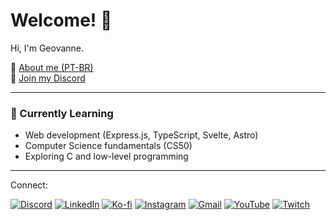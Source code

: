 # Welcome! 🪽

Hi, I'm Geovanne.

📄 [About me (PT-BR)](https://docs.google.com/document/d/1tu95qrKO8qnXUlHcNdNii42xAG8SCOsiubR-etksujY/edit?usp=sharing)  
💬 [Join my Discord](https://discord.gg/ahMyUguT8v)  

---

### 🌱 Currently Learning
- Web development (Express.js, TypeScript, Svelte, Astro)  
- Computer Science fundamentals (CS50)  
- Exploring C and low-level programming  

---

Connect:

[![Discord](https://img.shields.io/badge/Discord-%235865F2.svg?&logo=discord&logoColor=white)](https://discord.com/invite/ahMyUguT8v)
[![LinkedIn](https://custom-icon-badges.demolab.com/badge/LinkedIn-0A66C2?logo=linkedin-white&logoColor=fff)](https://www.linkedin.com/in/gvnwv/)
[![Ko-fi](https://img.shields.io/badge/Ko--fi-FF5E5B?logo=ko-fi&logoColor=white)](https://ko-fi.com/tposeprogrammer)
[![Instagram](https://img.shields.io/badge/Instagram-%23E4405F.svg?logo=Instagram&logoColor=white)](https://www.instagram.com/tpose.dev)
[![Gmail](https://img.shields.io/badge/Gmail-D14836?logo=gmail&logoColor=white)](mailto:geoxp98@gmail.com)
[![YouTube](https://img.shields.io/badge/YouTube-%23FF0000.svg?logo=YouTube&logoColor=white)](https://www.youtube.com/@TposeProgrammer)
[![Twitch](https://img.shields.io/badge/Twitch-%239146FF.svg?logo=Twitch&logoColor=white)](https://www.twitch.tv/tposeprogrammer)

